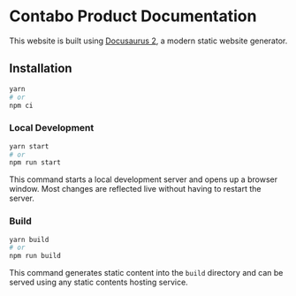 # Contabo Product Documentation

This website is built using [Docusaurus 2](https://docusaurus.io/), a modern static website generator.

## Installation

```sh
yarn
# or
npm ci
```

### Local Development

```sh
yarn start
# or
npm run start
```

This command starts a local development server and opens up a browser window. Most changes are reflected live without having to restart the server.

### Build

```sh
yarn build
# or
npm run build
```

This command generates static content into the `build` directory and can be served using any static contents hosting service.
